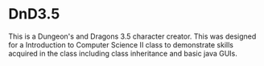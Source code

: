 # DnD3.5
This is a Dungeon's and Dragons 3.5 character creator. This was designed for a Introduction to Computer Science II class to demonstrate skills acquired in the class including class inheritance and basic java GUIs.
